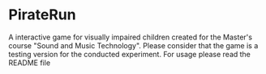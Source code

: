 # PirateRun
A interactive game for visually impaired children created for the Master's course "Sound and Music Technology". Please consider that the game is a testing version for the conducted experiment. For usage please read the README file
